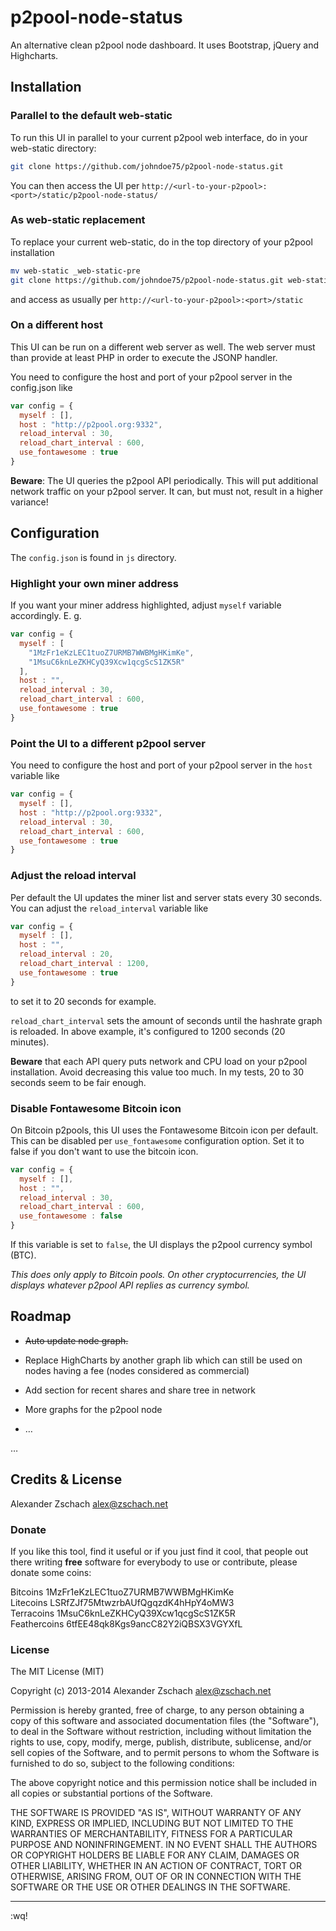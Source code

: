 p2pool-node-status
==================

An alternative clean p2pool node dashboard. It uses Bootstrap, jQuery and Highcharts.

## Installation

### Parallel to the default web-static

To run this UI in parallel to your current p2pool web interface, do in your web-static directory:

``` Bash
git clone https://github.com/johndoe75/p2pool-node-status.git
```

You can then access the UI per `http://<url-to-your-p2pool>:<port>/static/p2pool-node-status/`

### As web-static replacement

To replace your current web-static, do in the top directory of your p2pool installation

``` Bash
mv web-static _web-static-pre
git clone https://github.com/johndoe75/p2pool-node-status.git web-static
```

and access as usually per `http://<url-to-your-p2pool>:<port>/static`

### On a different host

This UI can be run on a different web server as well.  The web server must than provide at least PHP in order to execute the JSONP handler.

You need to configure the host and port of your p2pool server in the config.json like

``` JavaScript
var config = {
  myself : [],
  host : "http://p2pool.org:9332",
  reload_interval : 30,
  reload_chart_interval : 600,
  use_fontawesome : true
}
```

**Beware**:  The UI queries the p2pool API periodically.  This will put additional network traffic on your p2pool server.  It can, but must not, result in a higher variance!

## Configuration

The `config.json` is found in `js` directory.

### Highlight your own miner address

If you want your miner address highlighted, adjust `myself` variable accordingly. E. g.

``` JavaScript
var config = {
  myself : [
    "1MzFr1eKzLEC1tuoZ7URMB7WWBMgHKimKe",
    "1MsuC6knLeZKHCyQ39Xcw1qcgScS1ZK5R"
  ],
  host : "",
  reload_interval : 30,
  reload_chart_interval : 600,
  use_fontawesome : true
}
```

### Point the UI to a different p2pool server


You need to configure the host and port of your p2pool server in the `host` variable like

``` JavaScript
var config = {
  myself : [],
  host : "http://p2pool.org:9332",
  reload_interval : 30,
  reload_chart_interval : 600,
  use_fontawesome : true
}
```

### Adjust the reload interval

Per default the UI updates the miner list and server stats every 30 seconds.  You can adjust the `reload_interval` variable like

``` JavaScript
var config = {
  myself : [],
  host : "",
  reload_interval : 20,
  reload_chart_interval : 1200,
  use_fontawesome : true
}
```

to set it to 20 seconds for example.

`reload_chart_interval` sets the amount of seconds until the hashrate graph is reloaded.  In above example, it's configured to 1200 seconds (20 minutes).

**Beware** that each API query puts network and CPU load on your p2pool installation.  Avoid decreasing this value too much.  In my tests, 20 to 30 seconds seem to be fair enough.

### Disable Fontawesome Bitcoin icon

On Bitcoin p2pools, this UI uses the Fontawesome Bitcoin icon per default.  This can be disabled per `use_fontawesome` configuration option.  Set it to false if you don't want to use the bitcoin icon.

``` JavaScript
var config = {
  myself : [],
  host : "",
  reload_interval : 30,
  reload_chart_interval : 600,
  use_fontawesome : false
}
```

If this variable is set to `false`, the UI displays the p2pool currency symbol (BTC).

*This does only apply to Bitcoin pools.  On other cryptocurrencies, the UI displays whatever p2pool API replies as currency symbol.*

## Roadmap

- ~~Auto update node graph.~~

- Replace HighCharts by another graph lib which can still be used on nodes having a fee (nodes considered as commercial)

- Add section for recent shares and share tree in network

- More graphs for the p2pool node

- …

…

## Credits & License

Alexander Zschach <alex@zschach.net>

### Donate

If you like this tool, find it useful or if you just find it cool, that people out there writing **free** software for everybody to use or contribute, please donate some coins:

Bitcoins 1MzFr1eKzLEC1tuoZ7URMB7WWBMgHKimKe  
Litecoins LSRfZJf75MtwzrbAUfQgqzdK4hHpY4oMW3  
Terracoins 1MsuC6knLeZKHCyQ39Xcw1qcgScS1ZK5R  
Feathercoins 6tfEE48qk8Kgs9ancC82Y2iQBSX3VGYXfL  

### License

The MIT License (MIT)

Copyright (c) 2013-2014 Alexander Zschach alex@zschach.net

Permission is hereby granted, free of charge, to any person obtaining a copy of this software and associated documentation files (the "Software"), to deal in the Software without restriction, including without limitation the rights to use, copy, modify, merge, publish, distribute, sublicense, and/or sell copies of the Software, and to permit persons to whom the Software is furnished to do so, subject to the following conditions:

The above copyright notice and this permission notice shall be included in all copies or substantial portions of the Software.

THE SOFTWARE IS PROVIDED "AS IS", WITHOUT WARRANTY OF ANY KIND, EXPRESS OR IMPLIED, INCLUDING BUT NOT LIMITED TO THE WARRANTIES OF MERCHANTABILITY, FITNESS FOR A PARTICULAR PURPOSE AND NONINFRINGEMENT. IN NO EVENT SHALL THE AUTHORS OR COPYRIGHT HOLDERS BE LIABLE FOR ANY CLAIM, DAMAGES OR OTHER LIABILITY, WHETHER IN AN ACTION OF CONTRACT, TORT OR OTHERWISE, ARISING FROM, OUT OF OR IN CONNECTION WITH THE SOFTWARE OR THE USE OR OTHER DEALINGS IN THE SOFTWARE.

--------------------------

:wq!

